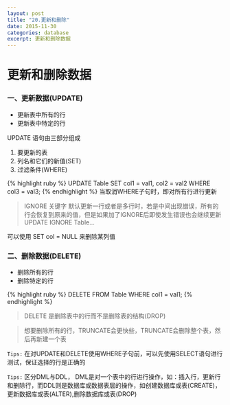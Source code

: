 ```yaml
---
layout: post
title: "20.更新和删除"
date: 2015-11-30
categories: database
excerpt: 更新和删除数据
---
```

# 更新和删除数据

### 一、更新数据(UPDATE)

* 更新表中所有的行
* 更新表中特定的行

UPDATE 语句由三部分组成
1.  要更新的表
2.  列名和它们的新值(SET)
3.  过滤条件(WHERE)

{% highlight ruby %}
UPDATE Table
SET col1 = val1,
    col2 = val2
WHERE col3 = val3;
{% endhighlight %}
当取消WHERE子句时，即对所有行进行更新

> IGNORE 关键字
> 默认更新一行或者是多行时，若是中间出现错误，所有的行会恢复到原来的值，但是如果加了IGNORE后即使发生错误也会继续更新
UPDATE IGNORE Table...

可以使用 SET col = NULL 来删除某列值

### 二、删除数据(DELETE)

* 删除所有的行
* 删除特定的行

{% highlight ruby %}
DELETE FROM Table
WHERE col1 = val1;
{% endhighlight %}

> DELETE 是删除表中的行而不是删除表的结构(DROP)

> 想要删除所有的行，TRUNCATE会更快些，TRUNCATE会删除整个表，然后再新建一个表

`Tips:` 在对UPDATE和DELETE使用WHERE子句前，可以先使用SELECT语句进行测试，保证选择的行是正确的

`Tips:` 区分DML与DDL， DML是对一个表中的行进行操作，如：插入行，更新行和删除行，而DDL则是数据库或数据表层的操作，如创建数据库或表(CREATE)，更新数据库或表(ALTER),删除数据库或表(DROP)

